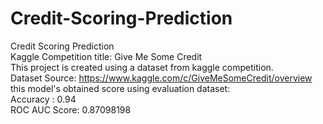 # Credit-Scoring-Prediction
Credit Scoring Prediction<br>
Kaggle Competition title: Give Me Some Credit <br>
This project is created using a dataset from kaggle competition.<br>
Dataset Source: https://www.kaggle.com/c/GiveMeSomeCredit/overview <br>
this model's obtained score using evaluation dataset:<br>
Accuracy     : 0.94<br>
ROC AUC Score: 0.87098198<br>
